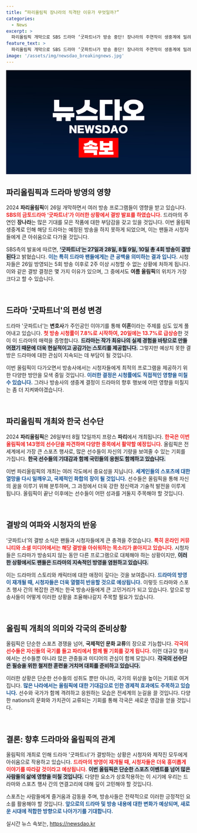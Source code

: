 ```yaml
---
title: “파리올림픽 장나라의 직격탄 이유가 무엇일까?”
categories:
  - News
excerpt: >
  파리올림픽 개막으로 SBS 드라마 ‘굿파트너가 방송 중단! 장나라의 주연작이 생중계에 밀려 결방되는 운명. 시청자들은 2주간 기다려야 한다!
feature_text: >
  파리올림픽 개막으로 SBS 드라마 ‘굿파트너가 방송 중단! 장나라의 주연작이 생중계에 밀려 결방되는 운명. 시청자들은 2주간 기다려야 한다!
image: '/assets/img/newsdao_breakingnews.jpg'
---
```


<p><img src="/assets/img/newsdao_breakingnews.jpg" alt="firstkoreanews 속보" /></p>

<h2 data-ke-size="size26">파리올림픽과 드라마 방영의 영향</h2>

<p data-ke-size="size16">2024 <b>파리올림픽</b>이 26일 개막하면서 여러 방송 프로그램들이 영향을 받고 있습니다. <b><span style="color: #ee2323;">SBS의 금토드라마 ‘굿파트너’가 이러한 상황에서 결방 발표를 하였습니다.</span></b> 드라마의 주연인 <b>장나라</b>는 많은 기대를 모은 작품에 대한 부담감을 갖고 있을 것입니다. 이번 올림픽 생중계로 인해 해당 드라마는 예정된 방송을 하지 못하게 되었으며, 이는 팬들과 시청자들에게 큰 아쉬움으로 다가올 것입니다. </p>

<p data-ke-size="size16">SBS측의 발표에 따르면, <b><span style="background-color: #21538527;">‘굿파트너’는 27일과 28일, 8월 9일, 10일 총 4회 방송이 결방된다</span></b>고 밝혔습니다. <b><span style="color: #1a5490;">이는 특히 드라마 팬들에게는 큰 공백을 의미하는 결과 입니다.</span></b> 시청자들은 26일 방영되는 5회 방송 이후로 2주 이상 시청할 수 없는 상황에 처하게 됩니다. 이와 같은 결방 결정은 몇 가지 이유가 있으며, 그 중에서도 <b>여름 올림픽</b>의 위치가 가장 크다고 할 수 있습니다.</p>

<p data-ke-size="size16">&nbsp;</p>

<h2 data-ke-size="size26">드라마 '굿파트너'의 편성 변경</h2>

<p data-ke-size="size16">드라마 '굿파트너'는 <b>변호사</b>가 주인공인 이야기를 통해 <b>이혼</b>이라는 주제를 심도 있게 풀어내고 있습니다. <b><span style="color: #ee2323;">첫 방송 시청률이 7.8%로 시작하여, 20일에는 13.7%로 급상승</span></b>한 것이 이 드라마의 매력을 증명합니다. <b><span style="background-color: #21538527;">드라마는 작가 최유나의 실제 경험을 바탕으로 만들어졌기 때문에 더욱 현실적이고 공감가는 스토리를 제공합니다.</span></b> 그렇지만 예상치 못한 결방은 드라마에 대한 관심이 지속되는 데 부담이 될 것입니다.</p>

<p data-ke-size="size16">이번 올림픽이 다가오면서 방송사에서는 시청자들에게 최적의 프로그램을 제공하기 위한 다양한 방안을 모색 중일 것입니다. <b><span style="color: #1a5490;">이러한 결정은 시청률에도 직접적인 영향을 미칠 수 있습니다.</span></b> 그러나 방송사의 생중계 결정이 드라마의 향후 행보에 어떤 영향을 미칠지는 좀 더 지켜봐야겠습니다.</p>

<p data-ke-size="size16">&nbsp;</p>

<h2 data-ke-size="size26">파리올림픽 개최와 한국 선수단</h2>

<p data-ke-size="size16">2024 <b>파리올림픽</b>은 26일부터 8월 12일까지 프랑스 <b>파리</b>에서 개최됩니다. <b><span style="color: #ee2323;">한국은 이번 올림픽에 143명의 선수단을 파견하며 다양한 종목에서 활약할 예정입니다.</span></b> 올림픽은 전세계에서 가장 큰 스포츠 행사로, 많은 선수들이 자신의 기량을 보여줄 수 있는 기회를 가집니다. <b><span style="background-color: #21538527;">한국 선수들의 기대감과 함께 국민들의 응원도 함께하고 있습니다.</span></b></p>

<p data-ke-size="size16">이번 파리올림픽의 개최는 여러 각도에서 중요성을 지닙니다. <b><span style="color: #1a5490;">세계인들의 스포츠에 대한 열망을 다시 일깨우고, 국제적인 화합의 장이 될 것입니다.</span></b> 선수들은 올림픽을 통해 자신의 꿈을 이루기 위해 분투하며, 그 과정에서 더욱 강한 정신력과 기술적 발전을 이루게 됩니다. 올림픽이 끝난 이후에는 선수들이 어떤 성과를 거둘지 주목해야 할 것입니다.</p>

<p data-ke-size="size16">&nbsp;</p>

<h2 data-ke-size="size26">결방의 여파와 시청자의 반응</h2>

<p data-ke-size="size16">‘굿파트너’의 결방 소식은 팬들과 시청자들에게 큰 충격을 주었습니다. <b><span style="color: #ee2323;">특히 온라인 커뮤니티와 소셜 미디어에서는 해당 결방을 아쉬워하는 목소리가 쏟아지고 있습니다.</span></b> 시청자들은 드라마가 방송되지 않는 동안 다른 프로그램으로 대체해야 하는 상황이지만, <b><span style="background-color: #21538527;">이러한 상황에서도 팬들은 드라마의 지속적인 방영을 염원하고 있습니다.</span></b></p>

<p data-ke-size="size16">이는 드라마의 스토리와 캐릭터에 대한 애정이 깊다는 것을 보여줍니다. <b><span style="color: #1a5490;">드라마의 방영이 재개될 때, 시청자들은 더욱 열렬히 반응할 것으로 예상됩니다.</span></b> 이렇듯 드라마와 스포츠 행사 간의 복잡한 관계는 한국 방송사들에게 큰 고민거리가 되고 있습니다. 앞으로 방송사들이 어떻게 이러한 상황을 조율해나갈지 주목할 필요가 있습니다.</p>

<p data-ke-size="size16">&nbsp;</p>

<h2 data-ke-size="size26">올림픽 개최의 의미와 각국의 준비상황</h2>

<p data-ke-size="size16">올림픽은 단순한 스포츠 경쟁을 넘어, <b>국제적인 문화 교류</b>의 장으로 기능합니다. <b><span style="color: #ee2323;">각국의 선수들은 자신들의 국기를 들고 파리에서 함께 뛸 기회를 갖게 됩니다.</span></b> 이런 대규모 행사에서는 선수들뿐 아니라 많은 관중들과 미디어의 관심이 함께 모입니다. <b><span style="background-color: #21538527;">각국의 선수단은 필승을 위한 철저한 훈련을 거치며 대회를 준비하고 있습니다.</span></b></p>

<p data-ke-size="size16">이러한 상황은 단순한 선수들의 성취도 뿐만 아니라, 국가의 위상을 높이는 기회로 여겨집니다. <b><span style="color: #1a5490;">많은 나라에서는 올림픽에 대한 기대감으로 인한 경제적 효과에도 주목하고 있습니다.</span></b> 선수와 국가가 함께 격려하고 응원하는 모습은 전세계의 눈길을 끌 것입니다. 다양한 nations의 문화와 가치관이 교류되는 기회를 통해 각국은 새로운 영감을 얻을 것입니다.</p>

<p data-ke-size="size16">&nbsp;</p>

<h2 data-ke-size="size26">결론: 향후 드라마와 올림픽의 관계</h2>

<p data-ke-size="size16">올림픽의 개최로 인해 드라마 '굿파트너'가 결방하는 상황은 시청자와 제작진 모두에게 아쉬움으로 작용하고 있습니다. <b><span style="color: #ee2323;">드라마의 방영이 재개될 때, 시청자들은 더욱 흥미롭게 이야기를 따라갈 것이라고 예상됩니다.</span></b> <b><span style="background-color: #21538527;">이번 올림픽은 단순한 스포츠 이벤트를 넘어 많은 사람들의 삶에 영향을 미칠 것입니다.</span></b> 다양한 요소가 상호작용하는 이 시기에 우리는 드라마와 스포츠 행사 간의 연결고리에 대해 깊이 고민해야 할 것입니다.</p>

<p data-ke-size="size16">스포츠는 사람들에게 즐거움과 감동을 주며, 방송사들은 전략적으로 이러한 긍정적인 요소를 활용해야 할 것입니다. <b><span style="color: #1a5490;">앞으로의 드라마 및 방송 내용에 대한 변화가 예상되며, 새로운 시대에 적합한 방향으로 나아가기를 기대합니다.</span></b></p>
실시간 뉴스 속보는, <a href="https://newsdao.kr" rel="dofollow">https://newsdao.kr</a>


